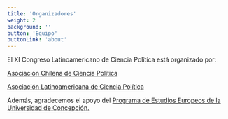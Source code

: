 ```yaml
---
title: 'Organizadores'
weight: 2
background: ''
button: 'Equipo'
buttonLink: 'about'
---
```


El XI Congreso Latinoamericano de Ciencia Política está organizado por:

[Asociación Chilena de Ciencia Política](www.accp.cl)

[Asociación Latinoamericana de Ciencia Política](www.alacip.org)

Además, agradecemos el apoyo del [Programa de Estudios Europeos de la Universidad de Concepción.](https://pee.udec.cl/)

